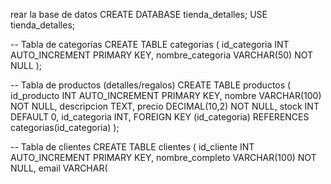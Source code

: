 rear la base de datos
CREATE DATABASE tienda_detalles;
USE tienda_detalles;

-- Tabla de categorías
CREATE TABLE categorias (
    id_categoria INT AUTO_INCREMENT PRIMARY KEY,
    nombre_categoria VARCHAR(50) NOT NULL
);

-- Tabla de productos (detalles/regalos)
CREATE TABLE productos (
    id_producto INT AUTO_INCREMENT PRIMARY KEY,
    nombre VARCHAR(100) NOT NULL,
    descripcion TEXT,
    precio DECIMAL(10,2) NOT NULL,
    stock INT DEFAULT 0,
    id_categoria INT,
    FOREIGN KEY (id_categoria) REFERENCES categorias(id_categoria)
);

-- Tabla de clientes
CREATE TABLE clientes (
    id_cliente INT AUTO_INCREMENT PRIMARY KEY,
    nombre_completo VARCHAR(100) NOT NULL,
    email VARCHAR(
